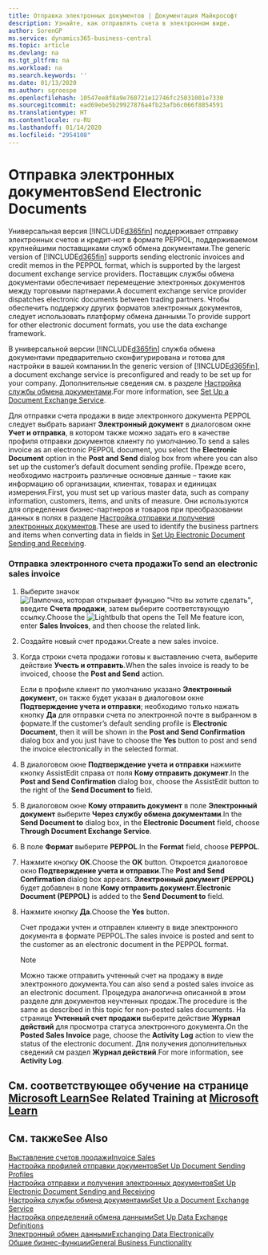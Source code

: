 ```yaml
---
title: Отправка электронных документов | Документация Майкрософт
description: Узнайте, как отправлять счета в электронном виде.
author: SorenGP
ms.service: dynamics365-business-central
ms.topic: article
ms.devlang: na
ms.tgt_pltfrm: na
ms.workload: na
ms.search.keywords: ''
ms.date: 01/13/2020
ms.author: sgroespe
ms.openlocfilehash: 10547ee8f8a9e760721e12746fc25031001e7330
ms.sourcegitcommit: ead69ebe5b29927876a4fb23afb6c066f8854591
ms.translationtype: HT
ms.contentlocale: ru-RU
ms.lasthandoff: 01/14/2020
ms.locfileid: "2954108"
---
```

# <a name="send-electronic-documents"></a><span data-ttu-id="d03c8-103">Отправка электронных документов</span><span class="sxs-lookup"><span data-stu-id="d03c8-103">Send Electronic Documents</span></span>
<span data-ttu-id="d03c8-104">Универсальная версия [!INCLUDE[d365fin](includes/d365fin_md.md)] поддерживает отправку электронных счетов и кредит-нот в формате PEPPOL, поддерживаемом крупнейшими поставщиками служб обмена документами.</span><span class="sxs-lookup"><span data-stu-id="d03c8-104">The generic version of [!INCLUDE[d365fin](includes/d365fin_md.md)] supports sending electronic invoices and credit memos in the PEPPOL format, which is supported by the largest document exchange service providers.</span></span> <span data-ttu-id="d03c8-105">Поставщик службы обмена документами обеспечивает перемещение электронных документов между торговыми партнерами.</span><span class="sxs-lookup"><span data-stu-id="d03c8-105">A document exchange service provider dispatches electronic documents between trading partners.</span></span> <span data-ttu-id="d03c8-106">Чтобы обеспечить поддержку других форматов электронных документов, следует использовать платформу обмена данными.</span><span class="sxs-lookup"><span data-stu-id="d03c8-106">To provide support for other electronic document formats, you use the data exchange framework.</span></span>  

 <span data-ttu-id="d03c8-107">В универсальной версии [!INCLUDE[d365fin](includes/d365fin_md.md)] служба обмена документами предварительно сконфигурирована и готова для настройки в вашей компании.</span><span class="sxs-lookup"><span data-stu-id="d03c8-107">In the generic version of [!INCLUDE[d365fin](includes/d365fin_md.md)], a document exchange service is preconfigured and ready to be set up for your company.</span></span> <span data-ttu-id="d03c8-108">Дополнительные сведения см. в разделе [Настройка службы обмена документами](across-how-to-set-up-a-document-exchange-service.md).</span><span class="sxs-lookup"><span data-stu-id="d03c8-108">For more information, see [Set Up a Document Exchange Service](across-how-to-set-up-a-document-exchange-service.md).</span></span>  

 <span data-ttu-id="d03c8-109">Для отправки счета продажи в виде электронного документа PEPPOL следует выбрать вариант **Электронный документ** в диалоговом окне **Учет и отправка**, в котором также можно задать его в качестве профиля отправки документов клиенту по умолчанию.</span><span class="sxs-lookup"><span data-stu-id="d03c8-109">To send a sales invoice as an electronic PEPPOL document, you select the **Electronic Document** option in the **Post and Send** dialog box from where you can also set up the customer’s default document sending profile.</span></span> <span data-ttu-id="d03c8-110">Прежде всего, необходимо настроить различные основные данные – такие как информацию об организации, клиентах, товарах и единицах измерения.</span><span class="sxs-lookup"><span data-stu-id="d03c8-110">First, you must set up various master data, such as company information, customers, items, and units of measure.</span></span> <span data-ttu-id="d03c8-111">Они используются для определения бизнес-партнеров и товаров при преобразовании данных в полях в разделе [Настройка отправки и получения электронных документов](across-how-to-set-up-electronic-document-sending-and-receiving.md).</span><span class="sxs-lookup"><span data-stu-id="d03c8-111">These are used to identify the business partners and items when converting data in fields in [Set Up Electronic Document Sending and Receiving](across-how-to-set-up-electronic-document-sending-and-receiving.md).</span></span>  

### <a name="to-send-an-electronic-sales-invoice"></a><span data-ttu-id="d03c8-112">Отправка электронного счета продажи</span><span class="sxs-lookup"><span data-stu-id="d03c8-112">To send an electronic sales invoice</span></span>  

1.  <span data-ttu-id="d03c8-113">Выберите значок ![Лампочка, которая открывает функцию "Что вы хотите сделать"](media/ui-search/search_small.png "Что вы хотите сделать"), введите **Счета продажи**, затем выберите соответствующую ссылку.</span><span class="sxs-lookup"><span data-stu-id="d03c8-113">Choose the ![Lightbulb that opens the Tell Me feature](media/ui-search/search_small.png "Tell me what you want to do") icon, enter **Sales Invoices**, and then choose the related link.</span></span>  

2.  <span data-ttu-id="d03c8-114">Создайте новый счет продажи.</span><span class="sxs-lookup"><span data-stu-id="d03c8-114">Create a new sales invoice.</span></span>  

3.  <span data-ttu-id="d03c8-115">Когда строки счета продажи готовы к выставлению счета, выберите действие **Учесть и отправить**.</span><span class="sxs-lookup"><span data-stu-id="d03c8-115">When the sales invoice is ready to be invoiced, choose the **Post and Send** action.</span></span>  

     <span data-ttu-id="d03c8-116">Если в профиле клиент по умолчанию указано **Электронный документ**, он также будет указан в диалоговом окне **Подтверждение учета и отправки**; необходимо только нажать кнопку **Да** для отправки счета по электронной почте в выбранном в формате.</span><span class="sxs-lookup"><span data-stu-id="d03c8-116">If the customer’s default sending profile is **Electronic Document**, then it will be shown in the **Post and Send Confirmation** dialog box and you just have to choose the **Yes** button to post and send the invoice electronically in the selected format.</span></span>  

4.  <span data-ttu-id="d03c8-117">В диалоговом окне **Подтверждение учета и отправки** нажмите кнопку AssistEdit справа от поля **Кому отправить документ**.</span><span class="sxs-lookup"><span data-stu-id="d03c8-117">In the **Post and Send Confirmation** dialog box, choose the AssistEdit button to the right of the **Send Document to** field.</span></span>  

5.  <span data-ttu-id="d03c8-118">В диалоговом окне **Кому отправить документ** в поле **Электронный документ** выберите **Через службу обмена документами**.</span><span class="sxs-lookup"><span data-stu-id="d03c8-118">In the **Send Document to** dialog box, in the **Electronic Document** field, choose **Through Document Exchange Service**.</span></span>  

6.  <span data-ttu-id="d03c8-119">В поле **Формат** выберите **PEPPOL**.</span><span class="sxs-lookup"><span data-stu-id="d03c8-119">In the **Format** field, choose **PEPPOL**.</span></span>  

7.  <span data-ttu-id="d03c8-120">Нажмите кнопку **ОК**.</span><span class="sxs-lookup"><span data-stu-id="d03c8-120">Choose the **OK** button.</span></span> <span data-ttu-id="d03c8-121">Откроется диалоговое окно **Подтверждение учета и отправки**.</span><span class="sxs-lookup"><span data-stu-id="d03c8-121">The **Post and Send Confirmation** dialog box appears.</span></span> <span data-ttu-id="d03c8-122">**Электронный документ (PEPPOL)** будет добавлен в поле **Кому отправить документ**.</span><span class="sxs-lookup"><span data-stu-id="d03c8-122">**Electronic Document (PEPPOL)** is added to the **Send Document to** field.</span></span>  

8.  <span data-ttu-id="d03c8-123">Нажмите кнопку **Да**.</span><span class="sxs-lookup"><span data-stu-id="d03c8-123">Choose the **Yes** button.</span></span>  

     <span data-ttu-id="d03c8-124">Счет продажи учтен и отправлен клиенту в виде электронного документа в формате PEPPOL.</span><span class="sxs-lookup"><span data-stu-id="d03c8-124">The sales invoice is posted and sent to the customer as an electronic document in the PEPPOL format.</span></span>  

    > [!NOTE]  
    >  <span data-ttu-id="d03c8-125">Можно также отправить учтенный счет на продажу в виде электронного документа.</span><span class="sxs-lookup"><span data-stu-id="d03c8-125">You can also send a posted sales invoice as an electronic document.</span></span> <span data-ttu-id="d03c8-126">Процедура аналогична описанной в этом разделе для документов неучтенных продаж.</span><span class="sxs-lookup"><span data-stu-id="d03c8-126">The procedure is the same as described in this topic for non-posted sales documents.</span></span> <span data-ttu-id="d03c8-127">На странице **Учтенный счет продажи** выберите действие **Журнал действий** для просмотра статуса электронного документа.</span><span class="sxs-lookup"><span data-stu-id="d03c8-127">On the **Posted Sales Invoice** page, choose the **Activity Log** action to view the status of the electronic document.</span></span> <span data-ttu-id="d03c8-128">Для получения дополнительных сведений см раздел **Журнал действий**.</span><span class="sxs-lookup"><span data-stu-id="d03c8-128">For more information, see **Activity Log**.</span></span>  

## <a name="see-related-training-at-microsoft-learnlearnmoduleselectronic-documents-dynamics-365-business-centralindex"></a><span data-ttu-id="d03c8-129">См. соответствующее обучение на странице [Microsoft Learn](/learn/modules/electronic-documents-dynamics-365-business-central/index)</span><span class="sxs-lookup"><span data-stu-id="d03c8-129">See Related Training at [Microsoft Learn](/learn/modules/electronic-documents-dynamics-365-business-central/index)</span></span>

## <a name="see-also"></a><span data-ttu-id="d03c8-130">См. также</span><span class="sxs-lookup"><span data-stu-id="d03c8-130">See Also</span></span>  
[<span data-ttu-id="d03c8-131">Выставление счетов продажи</span><span class="sxs-lookup"><span data-stu-id="d03c8-131">Invoice Sales</span></span>](sales-how-invoice-sales.md)  
[<span data-ttu-id="d03c8-132">Настройка профилей отправки документов</span><span class="sxs-lookup"><span data-stu-id="d03c8-132">Set Up Document Sending Profiles</span></span>](sales-how-setup-document-send-profiles.md)  
[<span data-ttu-id="d03c8-133">Настройка отправки и получения электронных документов</span><span class="sxs-lookup"><span data-stu-id="d03c8-133">Set Up Electronic Document Sending and Receiving</span></span>](across-how-to-set-up-electronic-document-sending-and-receiving.md)  
[<span data-ttu-id="d03c8-134">Настройка службы обмена документами</span><span class="sxs-lookup"><span data-stu-id="d03c8-134">Set Up a Document Exchange Service</span></span>](across-how-to-set-up-a-document-exchange-service.md)  
[<span data-ttu-id="d03c8-135">Настройка определений обмена данными</span><span class="sxs-lookup"><span data-stu-id="d03c8-135">Set Up Data Exchange Definitions</span></span>](across-how-to-set-up-data-exchange-definitions.md)  
[<span data-ttu-id="d03c8-136">Электронный обмен данными</span><span class="sxs-lookup"><span data-stu-id="d03c8-136">Exchanging Data Electronically</span></span>](across-data-exchange.md)  
[<span data-ttu-id="d03c8-137">Общие бизнес-функции</span><span class="sxs-lookup"><span data-stu-id="d03c8-137">General Business Functionality</span></span>](ui-across-business-areas.md)  
